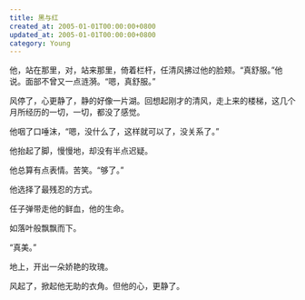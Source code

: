 ```yaml
---
title: 黑与红
created_at: 2005-01-01T00:00:00+0800
updated_at: 2005-01-01T00:00:00+0800
category: Young
---
```


他，站在那里，对，站来那里，倚着栏杆，任清风拂过他的脸颊。“真舒服。”他说。面部不曾又一点涟漪。“嗯，真舒服。”

风停了，心更静了，静的好像一片湖。回想起刚才的清风，走上来的楼梯，这几个月所经历的一切，一切，都没了感觉。

他咽了口唾沫，“嗯，没什么了，这样就可以了，没关系了。”

他抬起了脚，慢慢地，却没有半点迟疑。

他总算有点表情。苦笑。“够了。”

他选择了最残忍的方式。

任子弹带走他的鲜血，他的生命。

如落叶般飘飘而下。

“真美。”

地上，开出一朵娇艳的玫瑰。

风起了，掀起他无助的衣角。但他的心，更静了。
